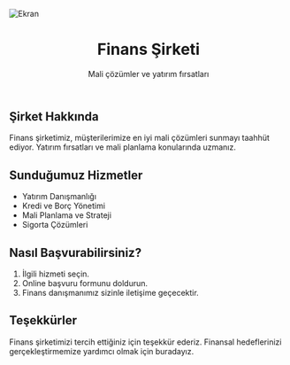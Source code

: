 ![Ekran](https://github.com/volkanbasaran1/Finance/assets/76842256/b5a2e211-7545-4cd1-bb14-d4af44973b96)
<!DOCTYPE html>
<html lang="en">
<head>
    <meta charset="UTF-8">
    <meta name="viewport" content="width=device-width, initial-scale=1.0">
</head>
<body>
    <header>
        <h1>Finans Şirketi</h1>
        <p>Mali çözümler ve yatırım fırsatları</p>
    </header>
    <div class="container">
        <h2>Şirket Hakkında</h2>
        <p>Finans şirketimiz, müşterilerimize en iyi mali çözümleri sunmayı taahhüt ediyor. Yatırım fırsatları ve mali planlama konularında uzmanız.</p>
        <h2>Sunduğumuz Hizmetler</h2>
        <ul>
            <li>Yatırım Danışmanlığı</li>
            <li>Kredi ve Borç Yönetimi</li>
            <li>Mali Planlama ve Strateji</li>
            <li>Sigorta Çözümleri</li>
        </ul>
        <h2>Nasıl Başvurabilirsiniz?</h2>
        <ol>
            <li>İlgili hizmeti seçin.</li>
            <li>Online başvuru formunu doldurun.</li>
            <li>Finans danışmanımız sizinle iletişime geçecektir.</li>
        </ol>
        <h2>Teşekkürler</h2>
        <p>Finans şirketimizi tercih ettiğiniz için teşekkür ederiz. Finansal hedeflerinizi gerçekleştirmemize yardımcı olmak için buradayız.</p>
    </div>
</body>
</html>
